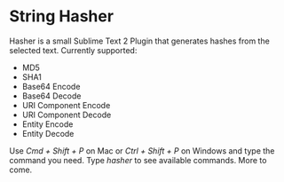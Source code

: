 # String Hasher

Hasher is a small Sublime Text 2 Plugin that generates hashes from the selected text. Currently supported:

* MD5
* SHA1
* Base64 Encode
* Base64 Decode
* URI Component Encode
* URI Component Decode
* Entity Encode
* Entity Decode

Use _Cmd + Shift + P_ on Mac or _Ctrl + Shift + P_ on Windows and type the command you need. Type _hasher_ to see available commands. More to come.